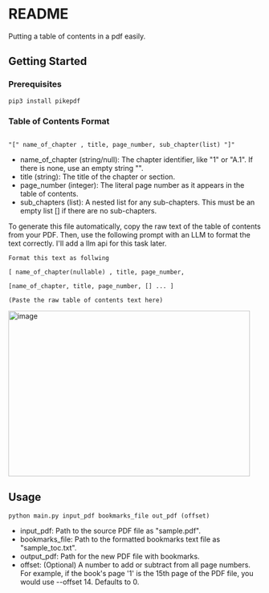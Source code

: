 <a id="readme-top"></a>


<!-- ABOUT THE PROJECT -->
# README
Putting a table of contents in a pdf easily.

<!-- GETTING STARTED -->
## Getting Started

### Prerequisites

```
pip3 install pikepdf
```

### Table of Contents Format
```

"[" name_of_chapter , title, page_number, sub_chapter(list) "]"

```
* name_of_chapter (string/null): The chapter identifier, like "1" or "A.1". If there is none, use an empty string "".
* title (string): The title of the chapter or section.
* page_number (integer): The literal page number as it appears in the table of contents.
* sub_chapters (list): A nested list for any sub-chapters. This must be an empty list [] if there are no sub-chapters. 

To generate this file automatically, copy the raw text of the table of contents from your PDF. Then, use the following prompt with an LLM to format the text correctly. I'll add a llm api for this task later.

```
Format this text as follwing

[ name_of_chapter(nullable) , title, page_number,

[name_of_chapter, title, page_number, [] ... ]

(Paste the raw table of contents text here)

```

<img width="481" height="330" alt="image" src="https://github.com/user-attachments/assets/da0d6e9d-cf85-4da7-9f1e-f1a6a33cd3d5" />


<!-- USAGE EXAMPLES -->
## Usage

```
python main.py input_pdf bookmarks_file out_pdf (offset)
```
* input_pdf: Path to the source PDF file as "sample.pdf".
* bookmarks_file: Path to the formatted bookmarks text file as "sample_toc.txt".
* output_pdf: Path for the new PDF file with bookmarks.
* offset: (Optional) A number to add or subtract from all page numbers. For example, if the book's page '1' is the 15th page of the PDF file, you would use --offset 14. Defaults to 0.
